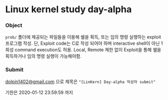 # Linux kernel study day-alpha

### Object

`prob/` 폴더에 제공되는 파일들을 이용해 쉘을 획득, 또는 임의 명령 실행하는 exploit 프로그램 작성.
단, Exploit code는 C로 작성 되어야 하며 interactive shell이 아닌 1회성 command execution도 허용.
Local, Remote 제한 없이 Exploit을 통해  쉘을 획득하거나 임의 명령 실행이 가능해야함.

### Submit

dolpin1402@gmail.com 으로 제목은 `"[LinKern] Day-alpha 작성자 submit"`

기한은 2020-01-12 23:59:59 까지